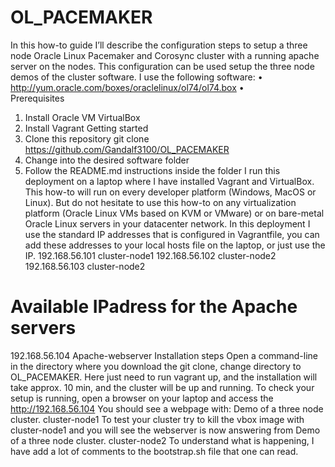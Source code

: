 # OL_PACEMAKER
In this how-to guide I’ll describe the configuration steps to setup a three node Oracle Linux Pacemaker and Corosync cluster with a running apache server on the nodes. This configuration can be used setup the three node demos of the cluster software.
I use the following software:
•	http://yum.oracle.com/boxes/oraclelinux/ol74/ol74.box
•	
Prerequisites
1.	Install Oracle VM VirtualBox
2.	Install Vagrant
Getting started
1.	Clone this repository git clone https://github.com/Gandalf3100/OL_PACEMAKER
2.	Change into the desired software folder
3.	Follow the README.md instructions inside the folder
I run this deployment on a laptop where I have installed Vagrant and VirtualBox. This how-to will run on every developer platform (Windows, MacOS or Linux). But do not hesitate to use this how-to on any virtualization platform (Oracle Linux VMs based on KVM or VMware) or on bare-metal Oracle Linux servers in your datacenter network.
In this deployment I use the standard IP addresses that is configured in Vagrantfile, you can add these addresses to your local hosts file on the laptop, or just use the IP.
192.168.56.101  cluster-node1
192.168.56.102  cluster-node2
192.168.56.103  cluster-node2
# Available IPadress for the Apache servers 
192.168.56.104  Apache-webserver
Installation steps
Open a command-line in the directory where you download the git clone, change directory to OL_PACEMAKER. Here just need to run vagrant up, and the installation will take approx. 10 min, and the cluster will be up and running.
To check your setup is running, open a browser on your laptop and access the http://192.168.56.104
You should see a webpage with:
Demo of a three node cluster. cluster-node1
To test your cluster try to kill the vbox image with cluster-node1 and you will see the webserver is now answering from Demo of a three node cluster. cluster-node2 
To understand what is happening, I have add a lot of comments to the bootstrap.sh file that one can read.
